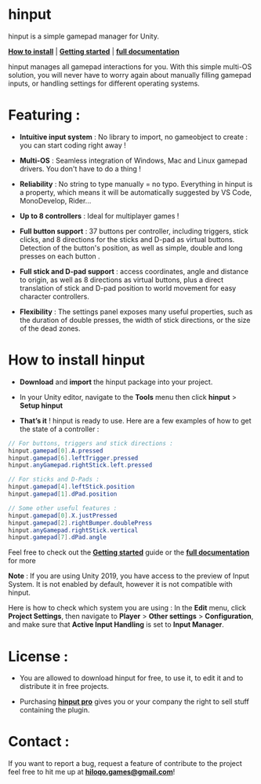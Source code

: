 # hinput
hinput is a simple gamepad manager for Unity.

**[How to install](https://bit.ly/2JLXf4S)** | **[Getting started](https://bit.ly/2MZCdlo)** | **[full documentation](https://bit.ly/2Wa4Qkd)** 

hinput manages all gamepad interactions for you. With this simple multi-OS solution, you will never have to worry again about manually filling gamepad inputs, or handling settings for different operating systems. 

# Featuring :

- **Intuitive input system** : No library to import, no gameobject to create : you can start coding right away !

- **Multi-OS** : Seamless integration of Windows, Mac and Linux gamepad drivers. You don't have to do a thing !

- **Reliability** : No string to type manually = no typo. Everything in hinput is a property, which means it will be automatically suggested by VS Code, MonoDevelop, Rider...

- **Up to 8 controllers** : Ideal for multiplayer games !

- **Full button support** : 37 buttons per controller, including triggers, stick clicks, and 8 directions for the sticks and D-pad as virtual buttons. Detection of the button's position, as well as simple, double and long presses on each button .

- **Full stick and D-pad support** : access coordinates, angle and distance to origin, as well as 8 directions as virtual buttons, plus a direct translation of stick and D-pad position to world movement for easy character controllers.

- **Flexibility** : The settings panel exposes many useful properties, such as the duration of double presses, the width of stick directions, or the size of the dead zones.

# How to install hinput

- **Download** and **import** the hinput package into your project.

- In your Unity editor, navigate to the **Tools** menu then click **hinput** > **Setup hinput**

- **That’s it** ! hinput is ready to use. Here are a few examples of how to get the state of a controller :

```csharp
// For buttons, triggers and stick directions :
hinput.gamepad[0].A.pressed
hinput.gamepad[6].leftTrigger.pressed
hinput.anyGamepad.rightStick.left.pressed

// For sticks and D-Pads :
hinput.gamepad[4].leftStick.position
hinput.gamepad[1].dPad.position

// Some other useful features :
hinput.gamepad[0].X.justPressed
hinput.gamepad[2].rightBumper.doublePress
hinput.anyGamepad.rightStick.vertical
hinput.gamepad[7].dPad.angle
```

Feel free to check out the **[Getting started](https://bit.ly/2MZCdlo)** guide or the **[full documentation](https://bit.ly/2Wa4Qkd)** for more


**Note** : If you are using Unity 2019, you have access to the preview of Input System. It is not enabled by default, however it is not compatible with hinput.

Here is how to check which system you are using : In the **Edit** menu, click **Project Settings**, then navigate to **Player** > **Other settings** > **Configuration**, and make sure that **Active Input Handling** is set to **Input Manager**.

# License :

- You are allowed to download hinput for free, to use it, to edit it and to distribute it in free projects.

- Purchasing **[hinput pro](https://henriforshort.itch.io/hinput)** gives you or your company the right to sell stuff containing the plugin.

# Contact :

If you want to report a bug, request a feature of contribute to the project feel free to hit me up at **[hiloqo.games@gmail.com](mailto:hiloqo.games@gmail.com)**!
